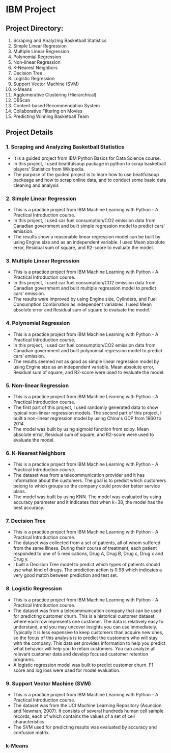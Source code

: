 # IBM Project

## Project Directory:
1. Scraping and Analyzing Basketball Statistics
2. Simple Linear Regression
3. Multiple Linear Regression
4. Polynomial Regression
5. Non-linear Regression
6. K-Nearest Neighbors
7. Decision Tree
8. Logistic Regression
9. Support Vector Machine (SVM)
10. k-Means
11. Agglomerative Clustering (Hierarchical)
12. DBScan
13. Content-based Recommendation System
14. Collaborative Filtering on Movies
15. Predicting Winning Basketball Team

## Project Details
### 1. Scraping and Analyzing Basketball Statistics
  - It is a guided project from IBM Python Basics for Data Science course.
  - In this project, I used beatifulsoup package in python to scrap basketball players' Statistics from Wikipedia.
  - The purpose of the guided project is to learn how to use beatifulsoup packeage and how to scrap online data, and to conduct some basic data cleaning and analysis

### 2. Simple Linear Regression
  - This is a practice project from IBM Machine Learning with Python - A Practical Introduction course.
  - In this project, I used car fuel consumption/CO2 emission data from Canadian government and built simple regression model to predict cars' emission.
  - The results show a reasonable linear regression model can be built by using Engine size and as an independent variable. I used Mean absolute error, Residual sum of square, and R2-score to evaluate the model.

### 3. Multiple Linear Regression
  - This is a practice project from IBM Machine Learning with Python - A Practical Introduction course.
  - In this project, I used car fuel consumption/CO2 emission data from Canadian government and built multiple regression model to predict cars' emission.
  - The results were improved by using Engine size, Cylinders, and Fuel Consumption Combination as independent variables. I used Mean absolute error and Residual sum of square to evaluate the model.

### 4. Polynomial Regression
  - This is a practice project from IBM Machine Learning with Python - A Practical Introduction course.
  - In this project, I used car fuel consumption/CO2 emission data from Canadian government and built polynomial regression model to predict cars' emission.
  - The results seemed not as good as simple linear regression model by using Engine size as an independent variable. Mean absolute error, Residual sum of square, and R2-score were used to evaluate the model.

### 5. Non-linear Regression
  - This is a practice project from IBM Machine Learning with Python - A Practical Introduction course.
  - The first part of this project, I used randomly generated data to show typical non-linear regression models. The second part of this project, I built a non-linear regression model by using China's GDP from 1960 to 2014.
  - The model was built by using sigmoid function from scipy. Mean absolute error, Residual sum of square, and R2-score were used to evaluate the model.

### 6. K-Nearest Neighbors
  - This is a practice project from IBM Machine Learning with Python - A Practical Introduction course.
  - The dataset was from a telecommunication provider and it has information about the customers. The goal is to predict which customers belong to which groups so the company could provider better service plans.
  - The model was built by using KNN. The model was evaluated by using accuracy parameter and it indicates that when k=38, the model has the best accuracy.

### 7. Decision Tree
- This is a practice project from IBM Machine Learning with Python - A Practical Introduction course.
- The dataset was collected from a set of patients, all of whom suffered from the same illness. During their course of treatment, each patient responded to one of 5 medications, Drug A, Drug B, Drug c, Drug x and Drug y.
- I built a Decision Tree model to predict which types of patients should use what kind of drugs. The prediction action is 0.98 which indicates a very good match between prediction and test set.

### 8. Logistic Regression
- This is a practice project from IBM Machine Learning with Python - A Practical Introduction course.
- The dataset was from a telecommunication company that can be used for predicting customer churn. This is a historical customer dataset where each row represents one customer. The data is relatively easy to understand, and you may uncover insights you can use immediately. Typically it is less expensive to keep customers than acquire new ones, so the focus of this analysis is to predict the customers who will stay with the company.
This data set provides information to help you predict what behavior will help you to retain customers. You can analyze all relevant customer data and develop focused customer retention programs.
- A logistic regression model was built to predict customer churn. F1 score and log loss were used for model evaluation.

### 9. Support Vector Machine (SVM)
- This is a practice project from IBM Machine Learning with Python - A Practical Introduction course.
- The dataset was from the UCI Machine Learning Repository (Asuncion and Newman, 2007). It consists of several hundreds human cell sample records, each of which contains the values of a set of cell characteristics.
- The SVM used for predicting results was evaluated by accuracy and confusion matrix.

### k-Means
